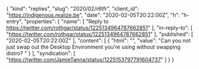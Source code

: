 {
  "kind": "replies",
  "slug": "2020/02/r6tfr",
  "client_id": "https://indigenous.realize.be",
  "date": "2020-02-05T20:22:00Z",
  "h": "h-entry",
  "properties": {
    "name": [
      "Reply to https://twitter.com/rothgar/status/1225134964787662851"
    ],
    "in-reply-to": [
      "https://twitter.com/rothgar/status/1225134964787662851"
    ],
    "published": [
      "2020-02-05T20:22:00Z"
    ],
    "content": [
      {
        "html": "",
        "value": "Can you not just swap out the Desktop Environment you're using without swapping distro? "
      }
    ],
    "syndication": [
      "https://twitter.com/JamieTanna/status/1225153797791604737"
    ]
  }
}
